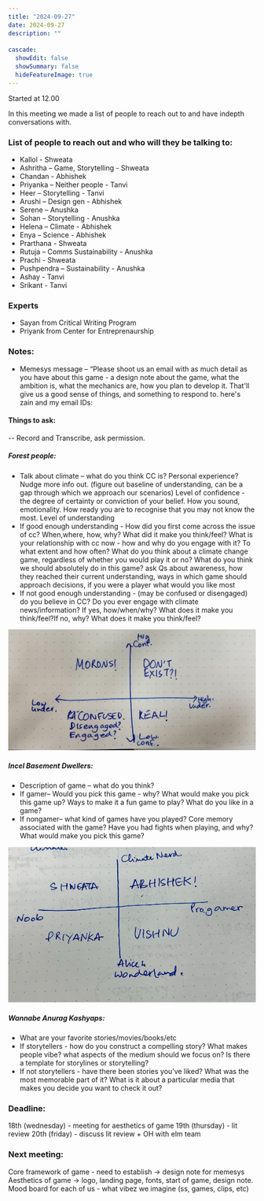 ```yaml
---
title: "2024-09-27"
date: 2024-09-27
description: ""

cascade:
  showEdit: false
  showSummary: false
  hideFeatureImage: true
---
```


Started at 12.00


In this meeting we made a list of people to reach out to and have indepth conversations with. 
### List of people to reach out and who will they be talking to:

- Kallol - Shweata
- Ashritha – Game, Storytelling - Shweata
- Chandan - Abhishek
- Priyanka – Neither people - Tanvi
- Heer – Storytelling - Tanvi
- Arushi – Design gen - Abhishek
- Serene – Anushka
- Sohan – Storytelling - Anushka
- Helena – Climate - Abhishek
- Enya – Science - Abhishek
- Prarthana - Shweata
- Rutuja – Comms Sustainability - Anushka
- Prachi - Shweata 
- Pushpendra – Sustainability - Anushka
- Ashay - Tanvi
- Srikant - Tanvi  

### Experts
- Sayan from Critical Writing Program
- Priyank from Center for Entreprenaurship


### Notes:

- Memesys message – “Please shoot us an email with as much detail as you have about this game - a design note about the game, what the ambition is, what the mechanics are, how you plan to develop it. That'll give us a good sense of things, and something to respond to. here's zain and my email IDs:
#### Things to ask: 



-- Record and Transcribe, ask permission.

##### Forest people: 
- Talk about climate – what do you think CC is? Personal experience? Nudge more info out. (figure out baseline of understanding, can be a gap through which we approach our scenarios)
Level of confidence - the degree of certainty or conviction of your belief. How you sound, emotionality. How ready you are to recognise that you may not know the most.  Level of understanding 
- If good enough understanding - How did you first come across the issue of cc? When,where, how, why? What did it make you think/feel? What is your relationship with cc now - how and why do you engage with it? To what extent and how often? What do you think about a climate change game, regardless of whether you would play it or no? What do you think we should absolutely do in this game? ask Qs about awareness, how they reached their current understanding, ways in which game should approach decisions, if you were a player what would you like most
- If not good enough understanding - (may be confused or disengaged) do you believe in CC? Do you ever engage with climate news/information? If yes, how/when/why? What does it make you think/feel?If no, why? What does it make you think/feel? 

<img src = "Picture 1.jpg">

##### Incel Basement Dwellers:
- Description of game – what do you think? 
- If gamer– Would you pick this game - why? What would make you pick this game up? Ways to make it a fun game to play? What do you like in a game? 
- If nongamer– what kind of games have you played? Core memory associated with the game? Have you had fights when playing, and why? What would make you pick this game? 

<img src = "pic2.jpg">

##### Wannabe Anurag Kashyaps:
- What are your favorite stories/movies/books/etc
- If storytellers - how do you construct a compelling story? What makes people vibe? what aspects of the medium should we focus on? Is there a template for storylines or storytelling? 
- If not storytellers - have there been stories you’ve liked? What was the most memorable part of it? What is it about a particular media that makes you decide you want to check it out?


### Deadline: 
18th (wednesday) - meeting for aesthetics of game
19th (thursday) - lit review
20th (friday) - discuss lit review + OH with elm team
 
### Next meeting: 
Core framework of game - need to establish → design note for memesys
Aesthetics of game → logo, landing page, fonts, start of game, design note. 
Mood board for each of us - what vibez we imagine (ss, games, clips, etc)

